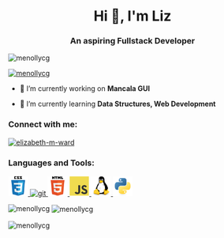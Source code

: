 <h1 align="center">Hi 👋, I'm Liz</h1>
<h3 align="center">An aspiring Fullstack Developer</h3>

<p align="left"> <img src="https://komarev.com/ghpvc/?username=menollycg&label=Profile%20views&color=0e75b6&style=flat" alt="menollycg" /> </p>

<p align="left"> <a href="https://github.com/ryo-ma/github-profile-trophy"><img src="https://github-profile-trophy.vercel.app/?username=menollycg" alt="menollycg" /></a> </p>

- 🔭 I’m currently working on **Mancala GUI**
 
- 🌱 I’m currently learning **Data Structures, Web Development**

<h3 align="left">Connect with me:</h3>
<p align="left">
<a href="https://linkedin.com/in/elizabeth-m-ward" target="blank"><img align="center" src="https://raw.githubusercontent.com/rahuldkjain/github-profile-readme-generator/master/src/images/icons/Social/linked-in-alt.svg" alt="elizabeth-m-ward" height="30" width="40" /></a>
</p>

<h3 align="left">Languages and Tools:</h3>
<p align="left"> <a href="https://www.w3schools.com/css/" target="_blank" rel="noreferrer"> <img src="https://raw.githubusercontent.com/devicons/devicon/master/icons/css3/css3-original-wordmark.svg" alt="css3" width="40" height="40"/> </a> <a href="https://git-scm.com/" target="_blank" rel="noreferrer"> <img src="https://www.vectorlogo.zone/logos/git-scm/git-scm-icon.svg" alt="git" width="40" height="40"/> </a> <a href="https://www.w3.org/html/" target="_blank" rel="noreferrer"> <img src="https://raw.githubusercontent.com/devicons/devicon/master/icons/html5/html5-original-wordmark.svg" alt="html5" width="40" height="40"/> </a> <a href="https://developer.mozilla.org/en-US/docs/Web/JavaScript" target="_blank" rel="noreferrer"> <img src="https://raw.githubusercontent.com/devicons/devicon/master/icons/javascript/javascript-original.svg" alt="javascript" width="40" height="40"/> </a> <a href="https://www.linux.org/" target="_blank" rel="noreferrer"> <img src="https://raw.githubusercontent.com/devicons/devicon/master/icons/linux/linux-original.svg" alt="linux" width="40" height="40"/> </a> <a href="https://www.python.org" target="_blank" rel="noreferrer"> <img src="https://raw.githubusercontent.com/devicons/devicon/master/icons/python/python-original.svg" alt="python" width="40" height="40"/> </a> </p>

<p><img align="left" src="https://github-readme-stats.vercel.app/api/top-langs?username=menollycg&show_icons=true&locale=en&layout=compact" alt="menollycg" /></p>

<p>&nbsp;<img align="center" src="https://github-readme-stats.vercel.app/api?username=menollycg&show_icons=true&locale=en" alt="menollycg" /></p>

<p><img align="center" src="https://github-readme-streak-stats.herokuapp.com/?user=menollycg&" alt="menollycg" /></p>
